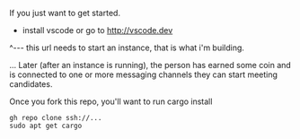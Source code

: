 
If you just want to get started.  
* install vscode or go to http://vscode.dev

^--- this url needs to start an instance, that is what i'm building.


... Later (after an instance is running), the person has earned some coin and is connected to one or more messaging channels they can start meeting candidates. 

Once you fork this repo, you'll want to run cargo install
```
gh repo clone ssh://...
sudo apt get cargo

```

